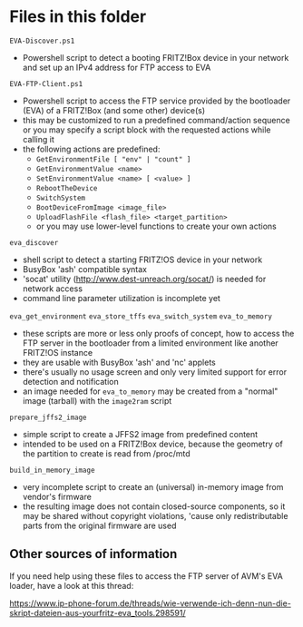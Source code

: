 # Files in this folder

`EVA-Discover.ps1`

- Powershell script to detect a booting FRITZ!Box device in your network and set up an IPv4 address for FTP access to EVA

`EVA-FTP-Client.ps1`

- Powershell script to access the FTP service provided by the bootloader (EVA) of a FRITZ!Box (and some other) device(s)
- this may be customized to run a predefined command/action sequence or you may specify a script block with the requested actions while calling it
- the following actions are predefined:
  - `GetEnvironmentFile [ "env" | "count" ]`
  - `GetEnvironmentValue <name>`
  - `SetEnvironmentValue <name> [ <value> ]`
  - `RebootTheDevice`
  - `SwitchSystem`
  - `BootDeviceFromImage <image_file>`
  - `UploadFlashFile <flash_file> <target_partition>`
  - or you may use lower-level functions to create your own actions

`eva_discover`

- shell script to detect a starting FRITZ!OS device in your network
- BusyBox 'ash' compatible syntax
- 'socat' utility (<http://www.dest-unreach.org/socat/>) is needed for network access
- command line parameter utilization is incomplete yet

`eva_get_environment`
`eva_store_tffs`
`eva_switch_system`
`eva_to_memory`

- these scripts are more or less only proofs of concept, how to access the FTP server in the bootloader from a limited environment like another FRITZ!OS instance
- they are usable with BusyBox 'ash' and 'nc' applets
- there's usually no usage screen and only very limited support for error detection and notification
- an image needed for `eva_to_memory` may be created from a "normal" image (tarball) with the `image2ram` script

`prepare_jffs2_image`

- simple script to create a JFFS2 image from predefined content
- intended to be used on a FRITZ!Box device, because the geometry of the partition to create is read from /proc/mtd

`build_in_memory_image`

- very incomplete script to create an (universal) in-memory image from vendor's firmware
- the resulting image does not contain closed-source components, so it may be shared without copyright violations, 'cause only redistributable parts from the original firmware are used

## Other sources of information

If you need help using these files to access the FTP server of AVM's EVA loader, have a look at this thread:

https://www.ip-phone-forum.de/threads/wie-verwende-ich-denn-nun-die-skript-dateien-aus-yourfritz-eva_tools.298591/